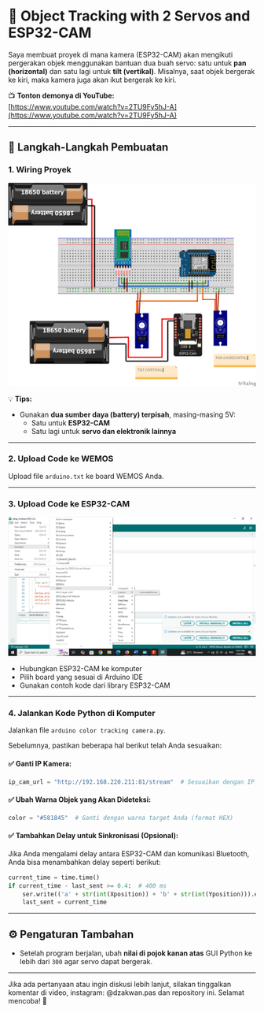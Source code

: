 # 🎯 Object Tracking with 2 Servos and ESP32-CAM

Saya membuat proyek di mana kamera (ESP32-CAM) akan mengikuti pergerakan objek menggunakan bantuan dua buah servo: satu untuk **pan (horizontal)** dan satu lagi untuk **tilt (vertikal)**. Misalnya, saat objek bergerak ke kiri, maka kamera juga akan ikut bergerak ke kiri.

📺 **Tonton demonya di YouTube:**  
[https://www.youtube.com/watch?v=2TU9Fy5hJ-A](https://www.youtube.com/watch?v=2TU9Fy5hJ-A)

---

## 🔧 Langkah-Langkah Pembuatan

### 1. Wiring Proyek

![Wiring](img/wiring.png)

💡 **Tips:**
- Gunakan **dua sumber daya (battery) terpisah**, masing-masing 5V:
  - Satu untuk **ESP32-CAM**
  - Satu lagi untuk **servo dan elektronik lainnya**

---

### 2. Upload Code ke WEMOS

Upload file `arduino.txt` ke board WEMOS Anda.

---

### 3. Upload Code ke ESP32-CAM

![ESP32-CAM](img/ESP_32_cam.png)

- Hubungkan ESP32-CAM ke komputer
- Pilih board yang sesuai di Arduino IDE
- Gunakan contoh kode dari library ESP32-CAM

---

### 4. Jalankan Kode Python di Komputer

Jalankan file `arduino color tracking camera.py`.

Sebelumnya, pastikan beberapa hal berikut telah Anda sesuaikan:

#### ✅ Ganti IP Kamera:
```python
ip_cam_url = "http://192.168.220.211:81/stream"  # Sesuaikan dengan IP ESP32-CAM Anda
```

#### ✅ Ubah Warna Objek yang Akan Dideteksi:
```python
color = "#581845"  # Ganti dengan warna target Anda (format HEX)
```

#### ✅ Tambahkan Delay untuk Sinkronisasi (Opsional):
Jika Anda mengalami delay antara ESP32-CAM dan komunikasi Bluetooth, Anda bisa menambahkan delay seperti berikut:
```python
current_time = time.time()
if current_time - last_sent >= 0.4:  # 400 ms
    ser.write(('a' + str(int(Xposition)) + 'b' + str(int(Yposition))).encode())
    last_sent = current_time
```

---

## ⚙️ Pengaturan Tambahan

- Setelah program berjalan, ubah **nilai di pojok kanan atas** GUI Python ke lebih dari `300` agar servo dapat bergerak.
  
---

Jika ada pertanyaan atau ingin diskusi lebih lanjut, silakan tinggalkan komentar di video, instagram: @dzakwan.pas dan repository ini. Selamat mencoba! 🚀
